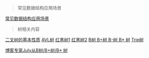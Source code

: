 >常见数据结构应用场景

[常见数据结构应用场景](http://www.cnblogs.com/lz3018/p/5932198.html)

>树相关内容

[二叉树的基本性质](http://www.cnblogs.com/willwu/p/6007555.html)  [AVL树](http://www.cnblogs.com/skywang12345/p/3577479.html) [红黑树1](http://www.importnew.com/24930.html) [红黑树2](http://www.importnew.com/25125.html) [B树 B+树 B-树 B* 树](http://www.cnblogs.com/oldhorse/archive/2009/11/16/1604009.html) [Trie树](http://blog.csdn.net/yang_yulei/article/details/26104921)

[博客专家July从B树/B+树/B* 树](https://blog.csdn.net/v_JULY_v/article/details/6530142/)
